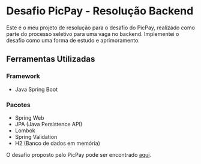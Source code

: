 # Desafio PicPay - Resolução Backend

Este é o meu projeto de resolução para o desafio do PicPay, realizado como parte do processo seletivo para uma vaga no backend. Implementei o desafio como uma forma de estudo e aprimoramento.

## Ferramentas Utilizadas

### Framework
- Java Spring Boot

### Pacotes
- Spring Web
- JPA (Java Persistence API)
- Lombok
- Spring Validation
- H2 (Banco de dados em memória)

O desafio proposto pelo PicPay pode ser encontrado [aqui](https://github.com/PicPay/picpay-desafio-backend?tab=readme-ov-file).
